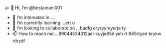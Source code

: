  a- 👋 Hi, I’m @bestamani001
- 👀 I’m interested in ...
- 🌱 I’m currently learning ...ert u
- 💞️ I’m looking to collaborate on ...badfg eryryyreyerje ty
- 📫 How to reach me ...89044534312aer kuyje65п укh rt
845rtyeir krykw rthzdf
<!---tdhtrhр укееу
bestamani001/bestamani001 is a ✨ special ✨ repository because its `README.md` (this file) appears on your GitHub profile.
You can click the Preview link to take a look at your changes.
--->
